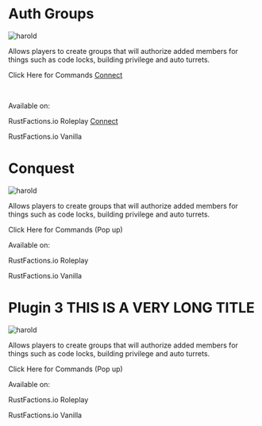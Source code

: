 # Auth Groups
![harold](/harold.jpeg)

Allows players to create groups that will authorize added members for things such as code locks, building privilege and auto turrets.

Click Here for Commands [Connect](plugins/modal/test-2)

&nbsp;

Available on:

RustFactions.io Roleplay [Connect](plugins/modal/test)

RustFactions.io Vanilla

# Conquest
![harold](/harold.jpeg)

Allows players to create groups that will authorize added members for things such as code locks, building privilege and auto turrets.

Click Here for Commands (Pop up)


Available on:

RustFactions.io Roleplay

RustFactions.io Vanilla

# Plugin 3 THIS IS A VERY LONG TITLE
![harold](/harold.jpeg)

Allows players to create groups that will authorize added members for things such as code locks, building privilege and auto turrets.

Click Here for Commands (Pop up)


Available on:

RustFactions.io Roleplay

RustFactions.io Vanilla